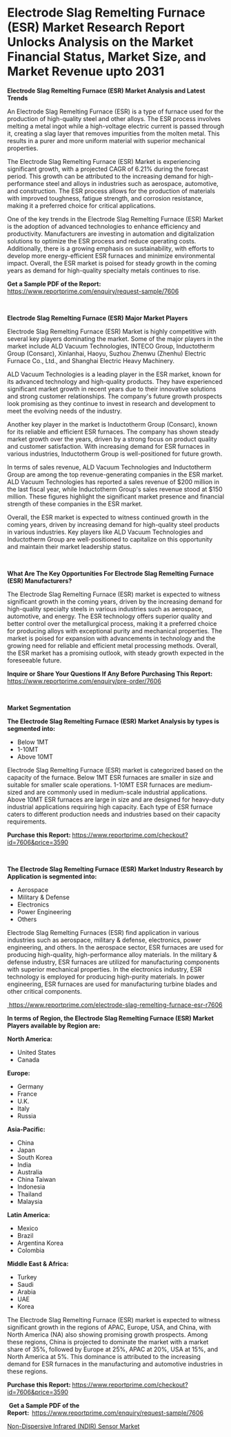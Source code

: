 <p><h1>Electrode Slag Remelting Furnace (ESR) Market Research Report Unlocks Analysis on the Market Financial Status, Market Size, and Market Revenue upto 2031</h1></p><p><strong>Electrode Slag Remelting Furnace (ESR) Market Analysis and Latest Trends</strong></p>
<p><p>An Electrode Slag Remelting Furnace (ESR) is a type of furnace used for the production of high-quality steel and other alloys. The ESR process involves melting a metal ingot while a high-voltage electric current is passed through it, creating a slag layer that removes impurities from the molten metal. This results in a purer and more uniform material with superior mechanical properties.</p><p>The Electrode Slag Remelting Furnace (ESR) Market is experiencing significant growth, with a projected CAGR of 6.21% during the forecast period. This growth can be attributed to the increasing demand for high-performance steel and alloys in industries such as aerospace, automotive, and construction. The ESR process allows for the production of materials with improved toughness, fatigue strength, and corrosion resistance, making it a preferred choice for critical applications.</p><p>One of the key trends in the Electrode Slag Remelting Furnace (ESR) Market is the adoption of advanced technologies to enhance efficiency and productivity. Manufacturers are investing in automation and digitalization solutions to optimize the ESR process and reduce operating costs. Additionally, there is a growing emphasis on sustainability, with efforts to develop more energy-efficient ESR furnaces and minimize environmental impact. Overall, the ESR market is poised for steady growth in the coming years as demand for high-quality specialty metals continues to rise.</p></p>
<p><strong>Get a Sample PDF of the Report:&nbsp;</strong> <a href="https://www.reportprime.com/enquiry/request-sample/7606">https://www.reportprime.com/enquiry/request-sample/7606</a></p>
<p>&nbsp;</p>
<p><strong>Electrode Slag Remelting Furnace (ESR) Major Market Players</strong></p>
<p><p>Electrode Slag Remelting Furnace (ESR) Market is highly competitive with several key players dominating the market. Some of the major players in the market include ALD Vacuum Technologies, INTECO Group, Inductotherm Group (Consarc), Xinlanhai, Haoyu, Suzhou Zhenwu (Zhenhu) Electric Furnace Co., Ltd., and Shanghai Electric Heavy Machinery.</p><p>ALD Vacuum Technologies is a leading player in the ESR market, known for its advanced technology and high-quality products. They have experienced significant market growth in recent years due to their innovative solutions and strong customer relationships. The company's future growth prospects look promising as they continue to invest in research and development to meet the evolving needs of the industry.</p><p>Another key player in the market is Inductotherm Group (Consarc), known for its reliable and efficient ESR furnaces. The company has shown steady market growth over the years, driven by a strong focus on product quality and customer satisfaction. With increasing demand for ESR furnaces in various industries, Inductotherm Group is well-positioned for future growth.</p><p>In terms of sales revenue, ALD Vacuum Technologies and Inductotherm Group are among the top revenue-generating companies in the ESR market. ALD Vacuum Technologies has reported a sales revenue of $200 million in the last fiscal year, while Inductotherm Group's sales revenue stood at $150 million. These figures highlight the significant market presence and financial strength of these companies in the ESR market.</p><p>Overall, the ESR market is expected to witness continued growth in the coming years, driven by increasing demand for high-quality steel products in various industries. Key players like ALD Vacuum Technologies and Inductotherm Group are well-positioned to capitalize on this opportunity and maintain their market leadership status.</p></p>
<p>&nbsp;</p>
<p><strong>What Are The Key Opportunities For Electrode Slag Remelting Furnace (ESR) Manufacturers?</strong></p>
<p><p>The Electrode Slag Remelting Furnace (ESR) market is expected to witness significant growth in the coming years, driven by the increasing demand for high-quality specialty steels in various industries such as aerospace, automotive, and energy. The ESR technology offers superior quality and better control over the metallurgical process, making it a preferred choice for producing alloys with exceptional purity and mechanical properties. The market is poised for expansion with advancements in technology and the growing need for reliable and efficient metal processing methods. Overall, the ESR market has a promising outlook, with steady growth expected in the foreseeable future.</p></p>
<p><strong>Inquire or Share Your Questions If Any Before Purchasing This Report:</strong> <a href="https://www.reportprime.com/enquiry/pre-order/7606">https://www.reportprime.com/enquiry/pre-order/7606</a></p>
<p>&nbsp;</p>
<p><strong>Market Segmentation</strong></p>
<p><strong>The Electrode Slag Remelting Furnace (ESR) Market Analysis by types is segmented into:</strong></p>
<p><ul><li>Below 1MT</li><li>1-10MT</li><li>Above 10MT</li></ul></p>
<p><p>Electrode Slag Remelting Furnace (ESR) market is categorized based on the capacity of the furnace. Below 1MT ESR furnaces are smaller in size and suitable for smaller scale operations. 1-10MT ESR furnaces are medium-sized and are commonly used in medium-scale industrial applications. Above 10MT ESR furnaces are large in size and are designed for heavy-duty industrial applications requiring high capacity. Each type of ESR furnace caters to different production needs and industries based on their capacity requirements.</p></p>
<p><strong>Purchase this Report:&nbsp;</strong><a href="https://www.reportprime.com/checkout?id=7606&price=3590">https://www.reportprime.com/checkout?id=7606&price=3590</a></p>
<p>&nbsp;</p>
<p><strong>The Electrode Slag Remelting Furnace (ESR) Market Industry Research by Application is segmented into:</strong></p>
<p><ul><li>Aerospace</li><li>Military & Defense</li><li>Electronics</li><li>Power Engineering</li><li>Others</li></ul></p>
<p><p>Electrode Slag Remelting Furnaces (ESR) find application in various industries such as aerospace, military & defense, electronics, power engineering, and others. In the aerospace sector, ESR furnaces are used for producing high-quality, high-performance alloy materials. In the military & defense industry, ESR furnaces are utilized for manufacturing components with superior mechanical properties. In the electronics industry, ESR technology is employed for producing high-purity materials. In power engineering, ESR furnaces are used for manufacturing turbine blades and other critical components.</p></p>
<p><a href="https://www.reportprime.com/electrode-slag-remelting-furnace-esr-r7606">&nbsp;https://www.reportprime.com/electrode-slag-remelting-furnace-esr-r7606</a></p>
<p><strong>In terms of Region, the Electrode Slag Remelting Furnace (ESR) Market Players available by Region are:</strong></p>
<p>
    <p> <strong> North America: </strong>
        <ul>
            <li>United States</li>
            <li>Canada</li>
        </ul>
        </p> 
    <p> <strong> Europe: </strong>
        <ul>
            <li>Germany</li>
            <li>France</li>
            <li>U.K.</li>
            <li>Italy</li>
            <li>Russia</li>
        </ul>
        </p> 
    <p> <strong> Asia-Pacific: </strong>
        <ul>
            <li>China</li>
            <li>Japan</li>
            <li>South Korea</li>
            <li>India</li>
            <li>Australia</li>
            <li>China Taiwan</li>
            <li>Indonesia</li>
            <li>Thailand</li>
            <li>Malaysia</li>
        </ul>
        </p> 
    <p> <strong> Latin America: </strong>
        <ul>
            <li>Mexico</li>
            <li>Brazil</li>
            <li>Argentina Korea</li>
            <li>Colombia</li>
        </ul>
        </p> 
    <p> <strong> Middle East & Africa: </strong>
        <ul>
            <li>Turkey</li>
            <li>Saudi</li>
            <li>Arabia</li>
            <li>UAE</li>
            <li>Korea</li>
        </ul>
    </p>
    </p>
<p><p>The Electrode Slag Remelting Furnace (ESR) market is expected to witness significant growth in the regions of APAC, Europe, USA, and China, with North America (NA) also showing promising growth prospects. Among these regions, China is projected to dominate the market with a market share of 35%, followed by Europe at 25%, APAC at 20%, USA at 15%, and North America at 5%. This dominance is attributed to the increasing demand for ESR furnaces in the manufacturing and automotive industries in these regions.</p></p>
<p><strong>Purchase this Report: </strong><a href="https://www.reportprime.com/checkout?id=7606&price=3590">https://www.reportprime.com/checkout?id=7606&price=3590</a></p>
<p>&nbsp;<strong>Get a Sample PDF of the Report:&nbsp;&nbsp;</strong><a href="https://www.reportprime.com/enquiry/request-sample/7606">https://www.reportprime.com/enquiry/request-sample/7606</a></p>
<p><strong></strong></p>
<p><p><a href="https://github.com/CliffMedina6/Market-Research-Report-List-4/blob/main/non-dispersive-infrared-ndir-sensor-market.md">Non-Dispersive Infrared (NDIR) Sensor Market</a></p></p>